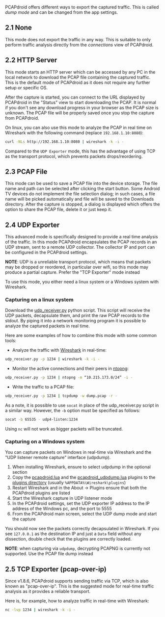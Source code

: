 PCAPdroid offers different ways to export the captured traffic. This is called *dump mode* and can be changed from the app settings.

## 2.1 None

This mode does not export the traffic in any way. This is suitable to only perform traffic analysis directly from the *connections* view of PCAPdroid.

## 2.2 HTTP Server

This mode starts an HTTP server which can be accessed by any PC in the local network to download the PCAP file containing the captured traffic. This is the default mode of PCAPdroid as it does not require any further setup or specific OS.

After the capture is started, you can connect to the URL displayed by PCAPdroid in the "Status" view to start downloading the PCAP. It is normal if you don't see any download progress in your browser as the PCAP size is unknown. The PCAP file will be properly saved once you stop the capture from PCAPdroid.

On linux, you can also use this mode to analyze the PCAP in real time on Wireshark with the following command (replace `192.168.1.10:8080`):

```bash
curl -NLs http://192.168.1.10:8080 | wireshark -k -i -
```

Compared to the `UDP Exporter` mode, this has the advantage of using TCP as the transport protocol, which prevents packets drops/reordering.

## 2.3 PCAP File

This mode can be used to save a PCAP file into the device storage. The file name and path can be selected after clicking the start button. Some Android TV devices do not implement the file selection dialog; in such cases, a file name will be picked automatically and file will be saved to the Downloads directory.
After the capture is stopped, a dialog is displayed which offers the option to share the PCAP file, delete it or just keep it.

## 2.4 UDP Exporter

This advanced mode is specifically designed to provide a real time analysis of the traffic. In this mode PCAPdroid encapsulates the PCAP records in an UDP stream, sent to a remote UDP collector. The collector IP and port can be configured in the PCAPdroid settings.

**NOTE**: UDP is a unreliable transport protocol, which means that packets may be dropped or reordered, in particular over wifi, so this mode may produce a partial capture. Prefer the "TCP Exporter" mode instead

To use this mode, you either need a linux system or a Windows system with Wireshark.

### Capturing on a linux system

Download the [udp_receiver.py](https://github.com/emanuele-f/PCAPdroid/blob/master/tools/udp_receiver.py) python script. This script will receive the UDP packets, decapsulate them, and print the raw PCAP records to the stdout. By piping it into a network monitoring program it is possible to analyze the captured packets in real time.

Here are some examples of how to combine this mode with some common tools:

- Analyze the traffic with [Wireshark](https://www.wireshark.org/) in real-time:

```bash
udp_receiver.py -p 1234 | wireshark -k -i -
```

- Monitor the active connections and their peers in [ntopng](https://github.com/ntop/ntopng):

```bash
udp_receiver.py -p 1234 | ntopng -m “10.215.173.0/24” -i -
```

- Write the traffic to a PCAP file:

```bash
udp_receiver.py -p 1234 | tcpdump -w dump.pcap -r -
```

As a note, it is possible to use `socat` in place of the udp_receiver.py script in a similar way. However, the `-b` option must be specified as follows:

```bash
socat -b 65535 - udp4-listen:1234
```

Using `nc` will not work as bigger packets will be truncated.

### Capturing on a Windows system

You can capture packets on Windows in real-time via Wireshark and the "UDP listener remote capture" interface (udpdump).

1. When installing Wireshark, ensure to select udpdump in the optional section
2. Copy the [pcapdroid.lua](https://github.com/emanuele-f/PCAPdroid/blob/master/tools/pcapdroid.lua) and the [pcapdroid_udpdump.lua](https://github.com/emanuele-f/PCAPdroid/blob/master/tools/pcapdroid_udpdump.lua) plugins to the [plugins directory](https://www.wireshark.org/docs/wsug_html_chunked/ChPluginFolders.html) (usually `%APPDATA%\Wireshark\plugins`)
3. Restart Wireshark and in the About -> Plugins ensure that both the PCAPdroid plugins are listed
4. Start the Wireshark capture in UDP listener mode
5. In the PCAPdroid settings, set the UDP exporter IP address to the IP address of the Windows pc, and the port to 5555
6. From the PCAPdroid main screen, select the UDP dump mode and start the capture

You should now see the packets correctly decapsulated in Wireshark. If you see `127.0.0.1` as the destination IP and just a `Data` field without any dissection, double check that the plugins are correctly loaded.

**NOTE**: when capturing via `udpdump`, decrypting PCAPNG is currently not supported. Use the PCAP file dump instead

## 2.5 TCP Exporter (pcap-over-ip)

Since v1.8.6, PCAPdroid supports sending traffic via TCP, which is also known as "pcap-over-ip". This is the suggested mode for real-time traffic analysis as it provides a reliable transport.

Here is, for example, how to analyze traffic in real-time with Wireshark:

```bash
nc -lvp 1234 | wireshark -k -i -
```
